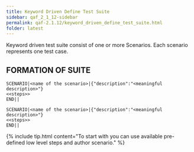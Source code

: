 ```yaml
---
title: Keyword Driven Define Test Suite
sidebar: qaf_2_1_12-sidebar
permalink: qaf-2.1.12/keyword_driven_define_test_suite.html
folder: latest
---
```


Keyword driven test suite consist of one or more Scenarios. Each scenario represents one test case.

## FORMATION OF SUITE

```
SCENARIO|<name of the scenario>|{"description":"<meaningful description>"}
<<steps>>
END||
  
SCENARIO|<name of the scenario>|{"description":"<meaningful description>"}
<<steps>>
END||
```

{% include tip.html content="To start with you can use available pre-defined low level steps and author scenario." %} 
